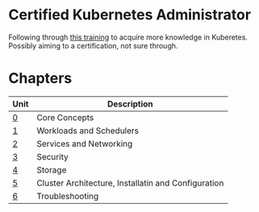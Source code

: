 # Certified Kubernetes Administrator

Following through [this training](https://www.udemy.com/course/certified-kubernetes-administrator)
to acquire more knowledge in Kuberetes. Possibly aiming to a certification, not sure through.

# Chapters

| Unit | Description |
|------|-------------|
|[0](./0_core_concepts/README.md) | Core Concepts |
|[1](./1_workloads_schedulers/README.md) | Workloads and Schedulers |
|[2](./2_services_networking/README.md) | Services and Networking |
|[3](./3_security/README.md) | Security |
|[4](./4_storage/README.md) | Storage |
|[5](./5_cluster_architecture_installation_config/README.md) | Cluster Architecture, Installatin and Configuration |
|[6](./6_troubleshooting/README.md) | Troubleshooting |